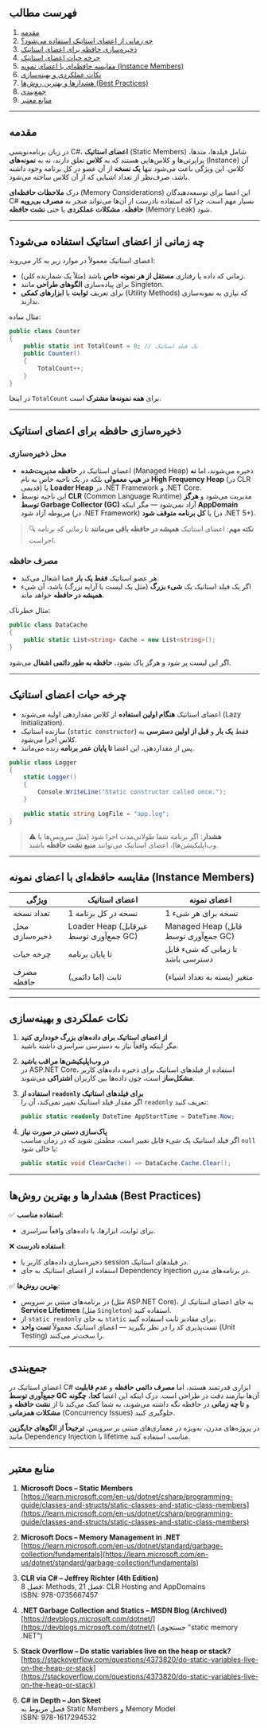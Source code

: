 ﻿
## فهرست مطالب

1. [مقدمه](#مقدمه)
2. [چه زمانی از اعضای استاتیک استفاده می‌شود؟](#چه-زمانی-از-اعضای-استاتیک-استفاده-می%E2%80%8Cشود)
3. [ذخیره‌سازی حافظه برای اعضای استاتیک](#چه-زمانی-از-اعضای-استاتیک-استفاده-می%E2%80%8Cشود)
4. [چرخه حیات اعضای استاتیک](#چرخه-حیات-اعضای-استاتیک)
5. [مقایسه حافظه‌ای با اعضای نمونه (Instance Members)](#مقایسه-حافظه%E2%80%8Cای-با-اعضای-نمونه-instance-members)
6. [نکات عملکردی و بهینه‌سازی](#نکات-عملکردی-و-بهینه%E2%80%8Cسازی)
7. [هشدارها و بهترین روش‌ها (Best Practices)](#هشدارها-و-بهترین-روش%E2%80%8Cها-best-practices)
8. [جمع‌بندی](#جمع%E2%80%8Cبندی)
9. [منابع معتبر](#منابع-معتبر)

---

## مقدمه

در زبان برنامه‌نویسی C#، **اعضای استاتیک** (Static Members) شامل فیلدها، متد‌ها، پراپرتی‌ها و کلاس‌هایی هستند که به **کلاس** تعلق دارند، نه به **نمونه‌های** (Instance) آن کلاس. این ویژگی باعث می‌شود تنها **یک نسخه** از آن عضو در کل برنامه وجود داشته باشد، صرف‌نظر از تعداد اشیایی که از آن کلاس ساخته می‌شود.

درک **ملاحظات حافظه‌ای** (Memory Considerations) این اعضا برای توسعه‌دهندگان C# بسیار مهم است، چرا که استفاده نادرست از آن‌ها می‌تواند منجر به **مصرف بی‌رویه حافظه**، **مشکلات عملکردی** یا حتی **نشت حافظه** (Memory Leak) شود.

---

## چه زمانی از اعضای استاتیک استفاده می‌شود؟

اعضای استاتیک معمولاً در موارد زیر به کار می‌روند:

- زمانی که داده یا رفتاری **مستقل از هر نمونه خاص** باشد (مثلاً یک شمارنده کلی).
- برای پیاده‌سازی **الگوهای طراحی** مانند Singleton.
- برای تعریف **ثوابت** یا **ابزارهای کمکی** (Utility Methods) که نیازی به نمونه‌سازی ندارند.

مثال ساده:

```csharp
public class Counter
{
    public static int TotalCount = 0; // یک فیلد استاتیک
    public Counter()
    {
        TotalCount++;
    }
}
```

در اینجا `TotalCount` برای **همه نمونه‌ها مشترک** است.

---

## ذخیره‌سازی حافظه برای اعضای استاتیک

### محل ذخیره‌سازی

- اعضای استاتیک در **حافظه مدیریت‌شده** (Managed Heap) ذخیره می‌شوند، اما **نه در هیپ معمولی** بلکه در یک ناحیه خاص به نام **High Frequency Heap** (در CLR قدیمی) یا **Loader Heap** در .NET Framework و .NET Core.
- این ناحیه توسط **CLR** (Common Language Runtime) مدیریت می‌شود و **هرگز توسط Garbage Collector (GC)** آزاد نمی‌شود — مگر اینکه **AppDomain** مربوطه آزاد شود (در .NET Framework) یا **کل برنامه متوقف شود** (در .NET 5+).

> 🔍 **نکته مهم**: اعضای استاتیک **همیشه در حافظه باقی می‌مانند** تا زمانی که برنامه اجراست.

### مصرف حافظه

- هر عضو استاتیک **فقط یک بار** فضا اشغال می‌کند.
- اگر یک فیلد استاتیک یک **شیء بزرگ** (مثل یک لیست یا آرایه بزرگ) باشد، آن شیء **همیشه در حافظه** خواهد ماند.

مثال خطرناک:

```csharp
public class DataCache
{
    public static List<string> Cache = new List<string>();
}
```

اگر این لیست پر شود و هرگز پاک نشود، **حافظه به طور دائمی اشغال** می‌شود.

---

## چرخه حیات اعضای استاتیک

- اعضای استاتیک **هنگام اولین استفاده** از کلاس مقداردهی اولیه می‌شوند (Lazy Initialization).
- سازنده استاتیک (`static constructor`) فقط **یک بار** و **قبل از اولین دسترسی** به کلاس اجرا می‌شود.
- پس از مقداردهی، این اعضا **تا پایان عمر برنامه** زنده می‌مانند.

```csharp
public class Logger
{
    static Logger()
    {
        Console.WriteLine("Static constructor called once.");
    }

    public static string LogFile = "app.log";
}
```

> ⚠️ **هشدار**: اگر برنامه شما طولانی‌مدت اجرا شود (مثل سرویس‌ها یا وب‌اپلیکیشن‌ها)، اعضای استاتیک می‌توانند **منبع نشت حافظه** باشند.

---

## مقایسه حافظه‌ای با اعضای نمونه (Instance Members)

| ویژگی | اعضای استاتیک | اعضای نمونه |
|--------|----------------|---------------|
| تعداد نسخه | 1 نسخه در کل برنامه | 1 نسخه برای هر شیء |
| محل ذخیره‌سازی | Loader Heap (غیرقابل جمع‌آوری توسط GC) | Managed Heap (قابل جمع‌آوری توسط GC) |
| چرخه حیات | تا پایان برنامه | تا زمانی که شیء قابل دسترسی باشد |
| مصرف حافظه | ثابت (اما دائمی) | متغیر (بسته به تعداد اشیاء) |

---

## نکات عملکردی و بهینه‌سازی

1. **از اعضای استاتیک برای داده‌های بزرگ خودداری کنید**  
   مگر اینکه واقعاً نیاز به دسترسی سراسری داشته باشید.

2. **در وب‌اپلیکیشن‌ها مراقب باشید**  
   در ASP.NET Core، استفاده از فیلدهای استاتیک برای ذخیره داده‌های کاربر **مشکل‌ساز** است، چون داده‌ها بین کاربران **اشتراکی** می‌شوند.

3. **استفاده از `readonly` برای فیلدهای استاتیک**  
   اگر مقدار فیلد استاتیک تغییر نمی‌کند، آن را `readonly` تعریف کنید:

   ```csharp
   public static readonly DateTime AppStartTime = DateTime.Now;
   ```

4. **پاک‌سازی دستی در صورت نیاز**  
   اگر فیلد استاتیک یک شیء قابل تغییر است، مطمئن شوید که در زمان مناسب `null` یا خالی شود:

   ```csharp
   public static void ClearCache() => DataCache.Cache.Clear();
   ```

---

## هشدارها و بهترین روش‌ها (Best Practices)

✅ **استفاده مناسب**:
- برای ثوابت، ابزارها، یا داده‌های واقعاً سراسری.

❌ **استفاده نادرست**:
- ذخیره‌سازی داده‌های کاربر یا session در فیلدهای استاتیک.
- استفاده از اعضای استاتیک به جای Dependency Injection در برنامه‌های مدرن.

✅ **بهترین روش‌ها**:
- در برنامه‌های مبتنی بر سرویس (مثل ASP.NET Core)، به جای اعضای استاتیک از **Service Lifetimes** (مثل `Singleton`) استفاده کنید.
- از `static readonly` به جای `static` برای مقادیر ثابت استفاده کنید.
- تست‌پذیری کد را در نظر بگیرید — اعضای استاتیک معمولاً **تست واحد** (Unit Testing) را سخت‌تر می‌کنند.

---

## جمع‌بندی

اعضای استاتیک در C# ابزاری قدرتمند هستند، اما **مصرف دائمی حافظه** و **عدم قابلیت جمع‌آوری توسط GC** آن‌ها نیازمند دقت در طراحی است. درک اینکه این اعضا **کجا**، **چگونه** و **تا چه زمانی** در حافظه نگه داشته می‌شوند، به شما کمک می‌کند تا از **نشت حافظه** و **مشکلات همزمانی** (Concurrency Issues) جلوگیری کنید.

در پروژه‌های مدرن، به‌ویژه در معماری‌های مبتنی بر سرویس، **ترجیحاً از الگوهای جایگزین** مانند Dependency Injection با lifetime مناسب استفاده کنید.

---

## منابع معتبر

1. **Microsoft Docs – Static Members**  
   [https://learn.microsoft.com/en-us/dotnet/csharp/programming-guide/classes-and-structs/static-classes-and-static-class-members](https://learn.microsoft.com/en-us/dotnet/csharp/programming-guide/classes-and-structs/static-classes-and-static-class-members)

2. **Microsoft Docs – Memory Management in .NET**  
   [https://learn.microsoft.com/en-us/dotnet/standard/garbage-collection/fundamentals](https://learn.microsoft.com/en-us/dotnet/standard/garbage-collection/fundamentals)

3. **CLR via C# – Jeffrey Richter (4th Edition)**  
   فصل 8: Methods, فصل 21: CLR Hosting and AppDomains  
   ISBN: 978-0735667457

4. **.NET Garbage Collection and Statics – MSDN Blog (Archived)**  
   [https://devblogs.microsoft.com/dotnet/](https://devblogs.microsoft.com/dotnet/) (جستجوی "static memory .NET")

5. **Stack Overflow – Do static variables live on the heap or stack?**  
   [https://stackoverflow.com/questions/4373820/do-static-variables-live-on-the-heap-or-stack](https://stackoverflow.com/questions/4373820/do-static-variables-live-on-the-heap-or-stack)

6. **C# in Depth – Jon Skeet**  
   فصل مربوط به Static Members و Memory Model  
   ISBN: 978-1617294532

